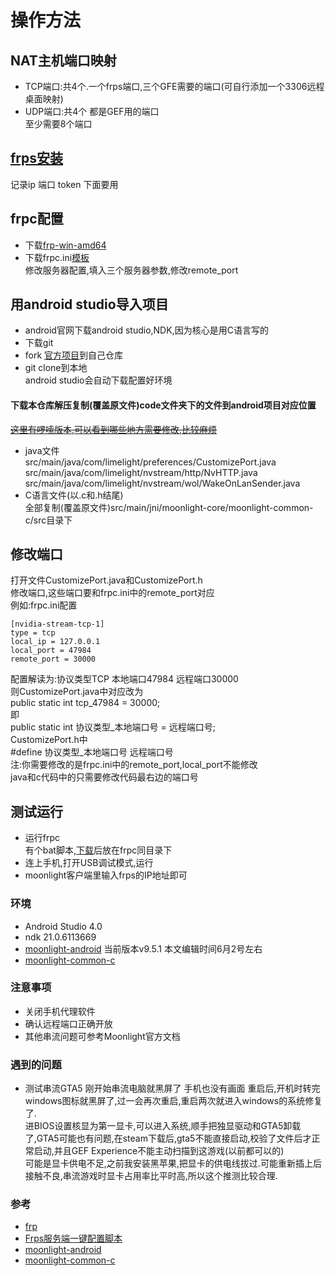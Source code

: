 # 操作方法
## NAT主机端口映射
- TCP端口:共4个.一个frps端口,三个GFE需要的端口(可自行添加一个3306远程桌面映射)  
- UDP端口:共4个 都是GEF用的端口  
至少需要8个端口  
## [frps安装](https://github.com/MvsCode/frps-onekey)
记录ip 端口 token 下面要用  
## frpc配置
- 下载[frp-win-amd64](https://github.com/fatedier/frp/releases)  
- 下载frpc.ini[模板](https://raw.githubusercontent.com/chengziqaq/moonlight-frp-NAT-gamestreaming/master/frp/frpc.ini)    
修改服务器配置,填入三个服务器参数,修改remote_port  
## 用android studio导入项目  
- android官网下载android studio,NDK,因为核心是用C语言写的  
- 下载git  
- fork [官方项目](https://github.com/moonlight-stream/moonlight-android)到自己仓库  
- git clone到本地  
android studio会自动下载配置好环境      
#### 下载本仓库解压复制(覆盖原文件)code文件夹下的文件到android项目对应位置
[~~这里有啰嗦版本,可以看到哪些地方需要修改,比较麻烦~~](https://github.com/chengziqaq/moonlight-frp-NAT-gamestreaming/blob/master/README-old.md#%E4%BF%AE%E6%94%B9%E7%AB%AF%E5%8F%A3--%E4%BB%A5%E4%B8%8B%E6%93%8D%E4%BD%9C%E5%9C%A8android-studio%E4%B8%AD%E8%BF%9B%E8%A1%8C)
- java文件    
src/main/java/com/limelight/preferences/CustomizePort.java      
src/main/java/com/limelight/nvstream/http/NvHTTP.java      
src/main/java/com/limelight/nvstream/wol/WakeOnLanSender.java        
- C语言文件(以.c和.h结尾)     
全部复制(覆盖原文件)src/main/jni/moonlight-core/moonlight-common-c/src目录下     
## 修改端口  
打开文件CustomizePort.java和CustomizePort.h     
修改端口,这些端口要和frpc.ini中的remote_port对应    
例如:frpc.ini配置  
```
[nvidia-stream-tcp-1]
type = tcp
local_ip = 127.0.0.1
local_port = 47984
remote_port = 30000
```
配置解读为:协议类型TCP 本地端口47984 远程端口30000    
则CustomizePort.java中对应改为     
public static int tcp_47984 = 30000;     
即    
public static int 协议类型_本地端口号 = 远程端口号;    
CustomizePort.h中      
#define 协议类型_本地端口号 远程端口号     
注:你需要修改的是frpc.ini中的remote_port,local_port不能修改  
java和c代码中的只需要修改代码最右边的端口号    
## 测试运行    
- 运行frpc    
有个bat脚本,[下载](https://github.com/chengziqaq/moonlight-frp-NAT-gamestreaming/raw/master/frp/frpc.bat)后放在frpc同目录下   
- 连上手机,打开USB调试模式,运行      
- moonlight客户端里输入frps的IP地址即可    
### 环境
- Android Studio 4.0 
- ndk 21.0.6113669
- [moonlight-android](https://github.com/moonlight-stream/moonlight-android/tree/581327dc8e331b50ca644936b1225dbf24b04c0c)
当前版本v9.5.1 
本文编辑时间6月2号左右
- [moonlight-common-c](https://github.com/moonlight-stream/moonlight-common-c/tree/bea625a13dd4f9604e5583744cf7c8e36064f19d)
### 注意事项
- 关闭手机代理软件
- 确认远程端口正确开放
- 其他串流问题可参考Moonlight官方文档
### 遇到的问题
- 测试串流GTA5 刚开始串流电脑就黑屏了 手机也没有画面
重启后,开机时转完windows图标就黑屏了,过一会再次重启,重启两次就进入windows的系统修复了.  
进BIOS设置核显为第一显卡,可以进入系统,顺手把独显驱动和GTA5卸载了,GTA5可能也有问题,在steam下载后,gta5不能直接启动,校验了文件后才正常启动,并且GEF Experience不能主动扫描到这游戏(以前都可以的)   
可能是显卡供电不足,之前我安装黑苹果,把显卡的供电线拔过.可能重新插上后接触不良,串流游戏时显卡占用率比平时高,所以这个推测比较合理.    



### 参考
- [frp](https://github.com/fatedier/frp)  
- [Frps服务端一键配置脚本](https://github.com/MvsCode/frps-onekey)  
- [moonlight-android](https://github.com/moonlight-stream/moonlight-android)  
- [moonlight-common-c](https://github.com/moonlight-stream/moonlight-common-c)  

